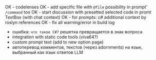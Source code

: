 OK - codelenses
OK - add specific file with `@file` possibility in prompt' `/command` too
OK - start discussion with presetted selected code in promt TextBox (with chat context)
OK - for prompts: c# additional context by roslyn references
OK - fix all warning/error in build log
- ошибка: `что такое C#?` решетка превращается в знак вопроса
- integration with static code tools (viva64?)
- custom prompt text (add to new option page)
- автоперевод комментов, текстов (через adornments) на язык, выбранный как язык ответов LLM
